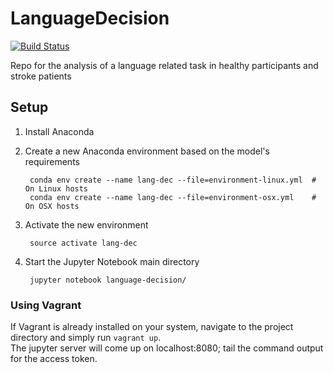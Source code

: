 # LanguageDecision

[![Build Status](https://travis-ci.org/CPernet/LanguageDecision.svg?branch=master)](https://travis-ci.org/CPernet/LanguageDecision)


Repo for the analysis of a language related task in healthy participants and stroke patients

## Setup

1. Install Anaconda

2. Create a new Anaconda environment based on the model's requirements

		conda env create --name lang-dec --file=environment-linux.yml  # On Linux hosts
        conda env create --name lang-dec --file=environment-osx.yml    # On OSX hosts

3. Activate the new environment

		source activate lang-dec

4. Start the Jupyter Notebook main directory

		jupyter notebook language-decision/


### Using Vagrant

If Vagrant is already installed on your system, navigate to the project directory and simply run `vagrant up`.  
The jupyter server will come up on localhost:8080; tail the command output for the access token.
